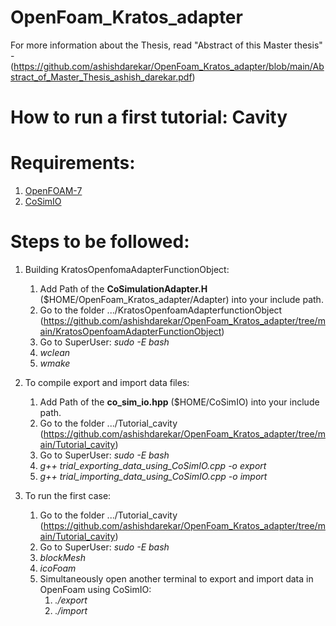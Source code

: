 # OpenFoam_Kratos_adapter
For more information about the Thesis, read "Abstract of this Master thesis" -
(https://github.com/ashishdarekar/OpenFoam_Kratos_adapter/blob/main/Abstract_of_Master_Thesis_ashish_darekar.pdf)

# How to run a first tutorial: Cavity
# Requirements:
1. [OpenFOAM-7](https://openfoam.org/download/7-ubuntu/)
2. [CoSimIO](https://github.com/KratosMultiphysics/CoSimIO)

# Steps to be followed:
1. Building KratosOpenfomaAdapterFunctionObject:
    1. Add Path of the **CoSimulationAdapter.H** ($HOME/OpenFoam_Kratos_adapter/Adapter) into your include path.
    2. Go to the folder .../KratosOpenfoamAdapterfunctionObject (https://github.com/ashishdarekar/OpenFoam_Kratos_adapter/tree/main/KratosOpenfoamAdapterFunctionObject)
    3. Go to SuperUser: *sudo -E bash*
    4. *wclean*
    5. *wmake*

2. To compile export and import data files:
    1. Add Path of the **co_sim_io.hpp** ($HOME/CoSimIO) into your include path.
    2. Go to the folder .../Tutorial_cavity (https://github.com/ashishdarekar/OpenFoam_Kratos_adapter/tree/main/Tutorial_cavity)
    3. Go to SuperUser: *sudo -E bash*
    4. *g++ trial_exporting_data_using_CoSimIO.cpp -o export*
    5. *g++ trial_importing_data_using_CoSimIO.cpp -o import*

2. To run the first case:
    1. Go to the folder .../Tutorial_cavity (https://github.com/ashishdarekar/OpenFoam_Kratos_adapter/tree/main/Tutorial_cavity)
    2. Go to SuperUser: *sudo -E bash*
    3. *blockMesh*
    4. *icoFoam*
    5. Simultaneously open another terminal to export and import data in OpenFoam using CoSimIO:
        1. *./export*
        2. *./import*
